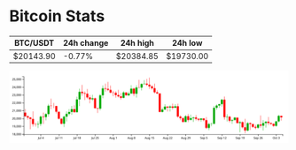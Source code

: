 # Bitcoin Stats

BTC/USDT|24h change|24h high|24h low|
|---|---|---|---|
|$20143.90|-0.77%|$20384.85|$19730.00|

<img src="./chart.svg">
